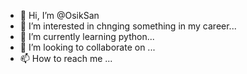 - 👋 Hi, I’m @OsikSan
- 👀 I’m interested in chnging something in my career...
- 🌱 I’m currently learning python...
- 💞️ I’m looking to collaborate on ...
- 📫 How to reach me ...

<!---
OsikSan/OsikSan is a ✨ special ✨ repository because its `README.md` (this file) appears on your GitHub profile.
You can click the Preview link to take a look at your changes.
--->
